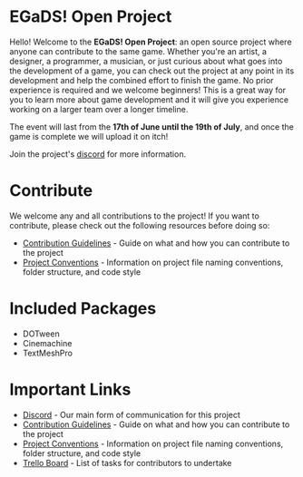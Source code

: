 # EGaDS! Open Project

Hello! Welcome to the **EGaDS! Open Project**: an open source project where anyone can contribute to the same game. Whether you're an artist, a designer, a programmer, a musician, or just curious about what goes into the development of a game, you can check out the project at any point in its development and help the combined effort to finish the game. No prior experience is required and we welcome beginners! This is a great way for you to learn more about game development and it will give you experience working on a larger team over a longer timeline. 

The event will last from the **17th of June until the 19th of July**, and once the game is complete we will upload it on itch! 

Join the project's [discord](https://discord.gg/XH2cfzdeNJ) for more information. 

# Contribute 

We welcome any and all contributions to the project! If you want to contribute, please check out the following resources before doing so:
- [Contribution Guidelines](https://docs.google.com/document/d/1DZozu0u70hxBnDOD2t4HZRl1vImHgz4Qn5kXoye3JYg/edit?usp=sharing) - Guide on what and how you can contribute to the project
- [Project Conventions](https://docs.google.com/document/d/1pTduWdvOSmrJ0DgHnYp3mi-DqtcyQTU5AUx_PzsaUfw/edit?usp=sharing) - Information on project file naming conventions, folder structure, and code style

# Included Packages
* DOTween 
* Cinemachine
* TextMeshPro 

# Important Links
* [Discord](https://discord.gg/XH2cfzdeNJ) - Our main form of communication for this project
* [Contribution Guidelines](https://docs.google.com/document/d/1DZozu0u70hxBnDOD2t4HZRl1vImHgz4Qn5kXoye3JYg/edit?usp=sharing) - Guide on what and how you can contribute to the project
* [Project Conventions](https://docs.google.com/document/d/1pTduWdvOSmrJ0DgHnYp3mi-DqtcyQTU5AUx_PzsaUfw/edit?usp=sharing) - Information on project file naming conventions, folder structure, and code style
* [Trello Board](https://trello.com/b/2tL6Xj9L/egads-open-project) - List of tasks for contributors to undertake
